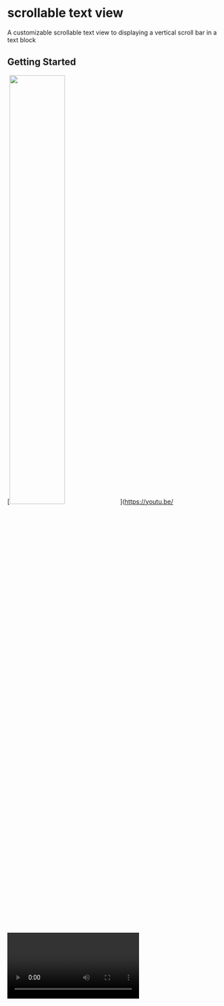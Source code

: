 # scrollable text view

A customizable scrollable text view to displaying a vertical scroll bar in a text block

## Getting Started

[<img src="https://user-images.githubusercontent.com/77537857/104821969-dbdfe700-583f-11eb-8665-5557a6d5540e.mov" width="50%">](https://youtu.be/<VIDEO ID>)



